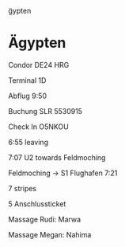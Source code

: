 ̈gypten

# Ägypten

Condor DE24 HRG

Terminal 1D

Abflug 9:50

Buchung SLR 5530915

Check In O5NKOU

6:55 leaving

7:07 U2 towards Feldmoching

Feldmoching -> S1 Flughafen 7:21

7 stripes

5 Anschlussticket

Massage Rudi: Marwa

Massage Megan: Nahima



